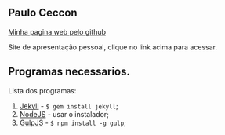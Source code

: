 
Paulo Ceccon
----

[Minha pagina web pelo github](https://pauloceccon.github.io/)


Site de apresentação pessoal, clique no link acima para acessar.


## Programas necessarios.

Lista dos programas:

1. [Jekyll](http://jekyllrb.com/) - `$ gem install jekyll`;
2. [NodeJS](http://nodejs.org) - usar o instalador;
3. [GulpJS](https://github.com/gulpjs/gulp) - `$ npm install -g gulp`;

